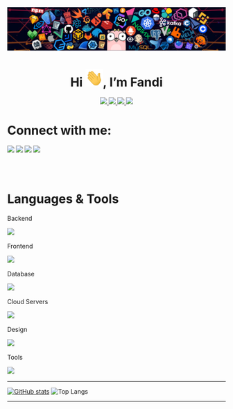 <img src="./icons/header_1.png" />
<h1 align="center">Hi <img src="./icons/Hi.gif" width="40" height="40" />, I’m Fandi</h1>

<div align="center">
  <a href="https://www.linkedin.com/in/fandiahmad19">
    <img src="https://img.shields.io/badge/linkedIn-0A66C2?style=for-the-badge&logo=linkedin" />
  </a>
  <a href="https://twitter.com/fandi461849">  
    <img src="https://img.shields.io/badge/twitter-1D9BF0?style=for-the-badge&logo=twitter&logoColor=fff" />
  </a>
  <a href="mailto:fndiahmd19@gmail.com">
    <img src="https://img.shields.io/badge/gmail-EA4335?style=for-the-badge&logo=gmail&logoColor=fff" />
  </a>
    <img src="https://komarev.com/ghpvc/?username=fndiahmd&style=for-the-badge" />
</div>

<!--
**fndiahmd/fndiahmd** is a ✨ _special_ ✨ repository because its `README.md` (this file) appears on your GitHub profile.

Here are some ideas to get you started:

- 🔭 I’m currently working on ...
- 🌱 I’m currently learning ...
- 👯 I’m looking to collaborate on ...
- 🤔 I’m looking for help with ...
- 💬 Ask me about ...
- 📫 How to reach me: ...
- 😄 Pronouns: ...
- ⚡ Fun fact: ...
-->
<!--<script src="https://cdn.jsdelivr.net/npm/simple-icons@11.13.0/index.min.js"></script>


<p>This is <a href="http://example.com/" title="Title">
an example</a> inline link.</p>

<p><a href="http://example.net/">This link</a> has no
title attribute.</p>
-->





# Connect with me:

[<img src="https://skillicons.dev/icons?i=linkedin" />][linkedin]
[<img src="https://skillicons.dev/icons?i=twitter" />][twitter]
[<img src="https://skillicons.dev/icons?i=instagram" />][instagram]
<img src="https://skillicons.dev/icons?i=discord" />

[linkedin]: https://www.linkedin.com/in/fandiahmad19
[twitter]: https://twitter.com/fandi461849
[instagram]: https://www.instagram.com/fndiahmad_/

<br><br>


# Languages & Tools
Backend

<img src="https://skillicons.dev/icons?i=php,laravel,python,nodejs" />

Frontend

<img src="https://skillicons.dev/icons?i=js,dart,flutter,typescript,bootstrap,css,html,jquery,react" />

Database

<img src="https://skillicons.dev/icons?i=mysql,postgres" />

Cloud Servers

<img src="https://skillicons.dev/icons?i=googlecloud,firebase" />

Design

<img src="https://skillicons.dev/icons?i=figma" />

Tools

<img src="https://skillicons.dev/icons?i=vscode,sublime,postman,git,github,gitlab,androidstudio" />

---

[![GitHub stats](https://github-readme-stats.vercel.app/api?username=fndiahmd)](https://github.com/anuraghazra/github-readme-stats)
![Top Langs](https://github-readme-stats.vercel.app/api/top-langs/?username=anuraghazra&layout=compact)

---

